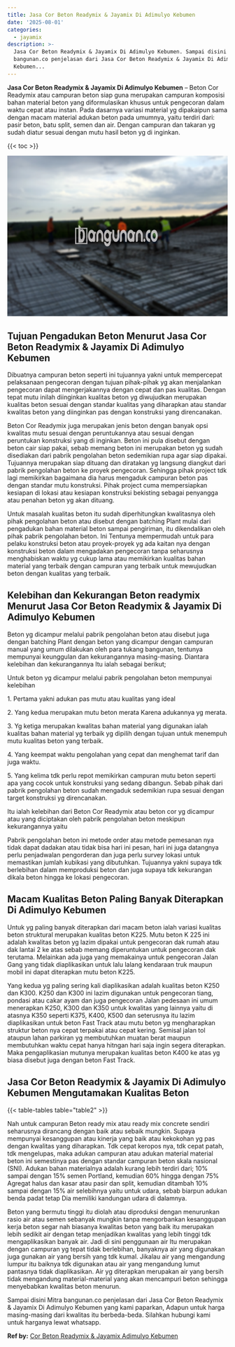 ```yaml
---
title: Jasa Cor Beton Readymix & Jayamix Di Adimulyo Kebumen
date: '2025-08-01'
categories:
  - jayamix
description: >-
  Jasa Cor Beton Readymix & Jayamix Di Adimulyo Kebumen. Sampai disini Mitra
  bangunan.co penjelasan dari Jasa Cor Beton Readymix & Jayamix Di Adimulyo
  Kebumen...
---
```


**Jasa Cor Beton Readymix & Jayamix Di Adimulyo Kebumen** – Beton Cor Readymix atau campuran beton siap guna merupakan campuran komposisi bahan material beton yang diformulasikan khusus untuk pengecoran dalam waktu cepat atau instan. Pada dasarnya variasi material yg dipakaipun sama dengan macam material adukan beton pada umumnya, yaitu terdiri dari: pasir beton, batu split, semen dan air. Dengan campuran dan takaran yg sudah diatur sesuai dengan mutu hasil beton yg di inginkan.

{{< toc >}}

![Jasa Cor Beton Readymix & Jayamix Di Adimulyo Kebumen](/images/jasa-cor-readymix-38.png)

## Tujuan Pengadukan Beton Menurut Jasa Cor Beton Readymix & Jayamix Di Adimulyo Kebumen

Dibuatnya campuran beton seperti ini tujuannya yakni untuk mempercepat pelaksanaan pengecoran dengan tujuan pihak-pihak yg akan menjalankan pengecoran dapat mengerjakannya dengan cepat dan pas kualitas. Dengan tepat mutu inilah diinginkan kualitas beton yg diwujudkan merupakan kualitas beton sesuai dengan standar kualitas yang diharapkan atau standar kwalitas beton yang diinginkan pas dengan konstruksi yang direncanakan.

Beton Cor Readymix juga merupakan jenis beton dengan banyak opsi kwalitas mutu sesuai dengan peruntukannya atau sesuai dengan peruntukan konstruksi yang di inginkan. Beton ini pula disebut dengan beton cair siap pakai, sebab memang beton ini merupakan beton yg sudah disediakan dari pabrik pengolahan beton sedemikian rupa agar siap dipakai. Tujuannya merupakan siap dituang dan diratakan yg langsung diangkut dari pabrik pengolahan beton ke proyek pengecoran. Sehingga pihak project tdk lagi memikirkan bagaimana dia harus mengaduk campuran beton pas dengan standar mutu konstruksi. Pihak project cuma mempersiapkan kesiapan di lokasi atau kesiapan konstruksi bekisting sebagai penyangga atau penahan beton yg akan dituang.

Untuk masalah kualitas beton itu sudah diperhitungkan kwalitasnya oleh pihak pengolahan beton atau disebut dengan batching Plant mulai dari pengadukan bahan material beton sampai pengiriman, itu dikendalikan oleh pihak pabrik pengolahan beton. Ini Tentunya mempermudah untuk para pelaku konstruksi beton atau proyek-proyek yg ada kaitan nya dengan konstruksi beton dalam mengadakan pengecoran tanpa seharusnya menghabiskan waktu yg cukup lama atau memikirkan kualitas bahan material yang terbaik dengan campuran yang terbaik untuk mewujudkan beton dengan kualitas yang terbaik.

## Kelebihan dan Kekurangan Beton readymix Menurut Jasa Cor Beton Readymix & Jayamix Di Adimulyo Kebumen

Beton yg dicampur melalui pabrik pengolahan beton atau disebut juga dengan batching Plant dengan beton yang dicampur dengan campuran manual yang umum dilakukan oleh para tukang bangunan, tentunya mempunyai keunggulan dan kekurangannya masing-masing. Diantara kelebihan dan kekurangannya Itu ialah sebagai berikut;

Untuk beton yg dicampur melalui pabrik pengolahan beton mempunyai kelebihan

1\. Pertama yakni adukan pas mutu atau kualitas yang ideal

2\. Yang kedua merupakan mutu beton merata Karena adukannya yg merata.

3\. Yg ketiga merupakan kwalitas bahan material yang digunakan ialah kualitas bahan material yg terbaik yg dipilih dengan tujuan untuk menempuh mutu kualitas beton yang terbaik.

4\. Yang keempat waktu pengolahan yang cepat dan menghemat tarif dan juga waktu.

5\. Yang kelima tdk perlu repot memikirkan campuran mutu beton seperti apa yang cocok untuk konstruksi yang sedang dibangun. Sebab pihak dari pabrik pengolahan beton sudah mengaduk sedemikian rupa sesuai dengan target konstruksi yg direncanakan.

Itu ialah kelebihan dari Beton Cor Readymix atau beton cor yg dicampur atau yang diciptakan oleh pabrik pengolahan beton meskipun kekurangannya yaitu

Pabrik pengolahan beton ini metode order atau metode pemesanan nya tidak dapat dadakan atau tidak bisa hari ini pesan, hari ini juga datangnya perlu penjadwalan pengorderan dan juga perlu survey lokasi untuk memastikan jumlah kubikasi yang dibutuhkan. Tujuannya yakni supaya tdk berlebihan dalam memproduksi beton dan juga supaya tdk kekurangan dikala beton hingga ke lokasi pengecoran.

## Macam Kualitas Beton Paling Banyak Diterapkan Di Adimulyo Kebumen

Untuk yg paling banyak diterapkan dari macam beton ialah variasi kualitas beton struktural merupakan kualitas beton K225. Mutu beton K 225 ini adalah kwalitas beton yg lazim dipakai untuk pengecoran dak rumah atau dak lantai 2 ke atas sebab memang diperuntukan untuk pengecoran dak terutama. Melainkan ada juga yang memakainya untuk pengecoran Jalan Gang yang tidak diaplikasikan untuk lalu lalang kendaraan truk maupun mobil ini dapat diterapkan mutu beton K225.

Yang kedua yg paling sering kali diaplikasikan adalah kualitas beton K250 dan K300. K250 dan K300 ini lazim digunakan untuk pengecoran tiang, pondasi atau cakar ayam dan juga pengecoran Jalan pedesaan ini umum menerapkan K250, K300 dan K350 untuk kwalitas yang lainnya yaitu di atasnya K350 seperti K375, K400, K500 dan seterusnya itu lazim diaplikasikan untuk beton Fast Track atau mutu beton yg mengharapkan struktur beton nya cepat terpakai atau cepat kering. Semisal jalan tol ataupun lahan parkiran yg membutuhkan muatan berat maupun membutuhkan waktu cepat hanya hitngan hari saja ingin segera diterapkan. Maka pengaplikasian mutunya merupakan kualitas beton K400 ke atas yg biasa disebut juga dengan beton Fast Track.

## Jasa Cor Beton Readymix & Jayamix Di Adimulyo Kebumen Mengutamakan Kualitas Beton

{{< table-tables table="table2" >}}

Nah untuk campuran Beton ready mix atau ready mix concrete sendiri seharusnya dirancang dengan baik atau sebaik mungkin. Supaya mempunyai kesanggupan atau kinerja yang baik atau kekokohan yg pas dengan kwalitas yang diharapkan. Tdk cepat keropos nya, tdk cepat patah, tdk mengelupas, maka adukan campuran atau adukan material material beton ini semestinya pas dengan standar campuran beton skala nasional (SNI). Adukan bahan materialnya adalah kurang lebih terdiri dari; 10% sampai dengan 15% semen Portland, kemudian 60% hingga dengan 75% Agregat halus dan kasar atau pasir dan split, kemudian ditambah 10% sampai dengan 15% air selebihnya yaitu untuk udara, sebab biarpun adukan benda padat tetap Dia memiliki kandungan udara di dalamnya.

Beton yang bermutu tinggi itu diolah atau diproduksi dengan menurunkan rasio air atau semen sebanyak mungkin tanpa mengorbankan kesanggupan kerja beton segar nah biasanya kwalitas beton yang baik itu merupakan lebih sedikit air dengan tetap menjadikan kwalitas yang lebih tinggi tdk mengaplikasikan banyak air. Jadi di sini penggunaan air Itu merupakan dengan campuran yg tepat tidak berlebihan, banyaknya air yang digunakan juga gunakan air yang bersih yang tdk kumal. Jikalau air yang mengandung lumpur itu baiknya tdk digunakan atau air yang mengandung lumut pantasnya tidak diaplikasikan. Air yg diterapkan merupakan air yang bersih tidak mengandung material-material yang akan mencampuri beton sehingga menyebabkan kwalitas beton menurun.

Sampai disini Mitra bangunan.co penjelasan dari Jasa Cor Beton Readymix & Jayamix Di Adimulyo Kebumen yang kami paparkan, Adapun untuk harga masing-masing dari kwalitas itu berbeda-beda. Silahkan hubungi kami untuk harganya lewat whatsapp.

**Ref by:** [Cor Beton Readymix & Jayamix Adimulyo Kebumen](https://id.wikipedia.org/wiki/Cor)
